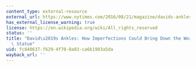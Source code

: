 ```yaml
---
content_type: external-resource
external_url: https://www.nytimes.com/2016/08/21/magazine/davids-ankles-how-imperfections-could-bring-down-the-worlds-most-perfect-statue.html
has_external_license_warning: true
license: https://en.wikipedia.org/wiki/All_rights_reserved
status: ''
title: "David\u2019s Ankles: How Imperfections Could Bring Down the World's Most Perfect\
  \ Statue"
uid: fc840637-f629-4f70-8a03-ca6b1903a5da
wayback_url: ''
---
```

